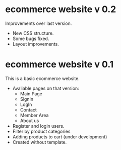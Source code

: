 
# ecommerce website v 0.2

Improvements over last version.

- New CSS structure.
- Some bugs fixed.
- Layout improvements.


# ecommerce website v 0.1

This is a basic ecommerce website.

- Avaliable pages on that version: 
  - Main Page
  - SignIn
  - LogIn
  - Contact
  - Member Area
  - About us
- Register and login users.
- Filter by product categories
- Adding products to cart (under development)
- Created without template.
